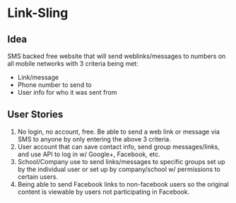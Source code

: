 # Link-Sling

## Idea

SMS backed free website that will send weblinks/messages to numbers on all mobile networks with 3 criteria being met:

* Link/message
* Phone number to send to
* User info for who it was sent from

## User Stories

1) No login, no account, free. Be able to send a web link or message via SMS to anyone by only entering the above 3 criteria.
2) User account that can save contact info, send group messages/links, and use API to log in w/ Google+, Facebook, etc.
3) School/Company use to send links/messages to specific groups set up by the individual user or set up by company/school w/ permissions to certain users.
4) Being able to send Facebook links to non-facebook users so the original content is viewable by users not participating in Facebook.
